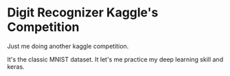 # Digit Recognizer Kaggle's Competition

Just me doing another kaggle competition. 

It's the classic MNIST dataset. It let's me practice my deep learning skill and keras.
